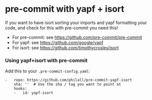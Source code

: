 # pre-commit with yapf + isort

If you want to have isort sorting your imports and yapf formatting your code,
and check for this with pre-commit you need this!

- For pre-commit: see https://github.com/pre-commit/pre-commit
- For yapf: see https://github.com/google/yapf
- For isort: see https://github.com/timothycrosley/isort


### Using yapf+isort with pre-commit

Add this to your `.pre-commit-config.yaml`:

    -   repo: https://github.com/philall/pre-commit-yapf-isort
        sha: ''  # Use the sha / tag you want to point at
        hooks:
        -   id: yapf-isort
